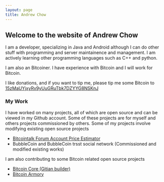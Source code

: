 ```yaml
---
layout: page
title: Andrew Chow
---
```

## Welcome to the website of Andrew Chow

I am a developer, specializing in Java and Android although I can do other stuff with programming and server maintainence and management. I am actively learning other programming languages such as C++ and python.

I am also an Bitcoiner. I have experience with Bitcoin and I will work for Bitcoin.

I like donations, and if you want to tip me, please tip me some Bitcoin to [15zMaUYjxyRv9yUuGRuTbk7DZYYG8NSKnJ](bitcoin:15zMaUYjxyRv9yUuGRuTbk7DZYYG8NSKnJ)


### My Work

I have worked on many projects, all of which are open source and can be viewed in my Github account. Some of these projects are for myself and others projects commissioned by others. Some of my projects involve modifying existing open source projects

 - [Bitcointalk Forum Account Price Estimator](http://www.bctalkaccountpricer.info/)
 - BubbleCoin and BubbleCoin trsst social network (Commissioned and modified existing works)

I am also contributing to some Bitcoin related open source projects

 - [Bitcoin Core (Gitian builder)](https://bitcoincore.org/)
 - [Bitcoin Armory](https://github.com/goatpig/BitcoinArmory)



